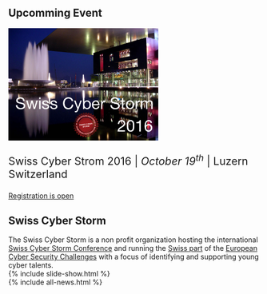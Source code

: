 <!-- include hero.html  for text animation --> 

<!-- include latest-news.html --> 
<article>
<h2>Upcomming Event</h2>
<div class="row">
  <div class="col-xs-12 col-sm-5">
    <a href="/conference"><img src="/img/venue/kkl_scs_2016.png" alt="Swiss Cyber Strom 2016"/></a>
  </div>
  <div class="col-xs-12 col-sm-5">
    <p style="font-size: 16pt">Swiss Cyber Strom 2016 | 
    <i>October 19<sup>th</sup></i> | Luzern Switzerland </p>
    <a class="btn btn-primary" href="http://www.eventbee.com/v/swisscyberstorm/event?eid=128834034" target="_blank">Registration is open</a>
  </div>
</div>
</article>
<article>
<h2>Swiss Cyber Storm</h2>
The Swiss Cyber Storm is a non profit organization hosting the international <a href="/conference/">Swiss Cyber Storm Conference</a> and running the <a href="/challenges">Swiss part</a> of the <a href="http://www.europeancybersecuritychallenge.eu" target="_blank">European Cyber Security Challenges</a> with a focus of identifying and supporting young cyber talents.
</article>
<article>
{% include slide-show.html %}
</article>
{% include all-news.html %}

